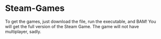 # Steam-Games
To get the games, just download the file, run the executable, and BAM! You will get the full version of the Steam Game. The game will not have multiplayer, sadly.

